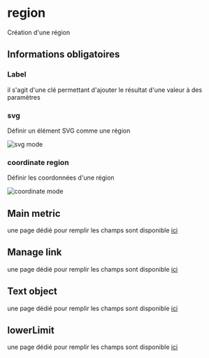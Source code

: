 



# region


Création d'une région



## Informations obligatoires


### Label 

il s'agit d'une clé permettant d'ajouter le résultat d'une valeur à des paramètres 


### svg

Définir un élément SVG comme une région

![svg mode](screen-region/coord-svg-mode.jpg)




### coordinate region

Définir les coordonnées d'une région

![coordinate mode](screen-region/coord-coordinate-mode.jpg)




## Main metric

une page dédié pour remplir les champs sont disponible [ici](coordinates-main-metric.md)



## Manage link

une page dédié pour remplir les champs sont disponible [ici](coordinates-manage-link.md)





## Text object


une page dédié pour remplir les champs sont disponible [ici](coordinates-text-object.md)




## lowerLimit



une page dédié pour remplir les champs sont disponible [ici](coordinates-limit.md)



